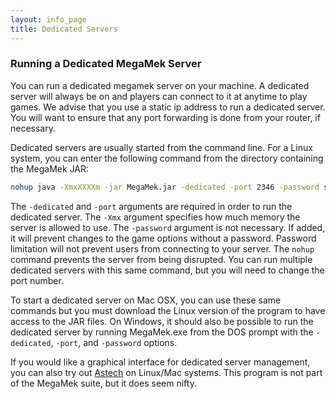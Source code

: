 ```yaml
---
layout: info_page
title: Dedicated Servers
---
```


### Running a Dedicated MegaMek Server 

You can run a dedicated megamek server on your machine. A dedicated server will always be on and players can connect to it at anytime to play games. We advise that you use a static ip address to run a dedicated server. You will want to ensure that any port forwarding is done from your router, if necessary. 

Dedicated servers are usually started from the command line. For a Linux system, you can enter the following command from the directory containing the MegaMek JAR:

```bash
nohup java -XmxXXXXm -jar MegaMek.jar -dedicated -port 2346 -password somepass &
```


The `-dedicated` and `-port` arguments are required in order to run the dedicated server. The `-Xmx` argument specifies how much memory the server is allowed to use. The `-password` argument is not necessary. If added, it will prevent changes to the game options without a password. Password limitation will not prevent users from connecting to your server. The `nohup` command prevents the server from being disrupted. You can run multiple dedicated servers with this same command, but you will need to change the port number.  

To start a dedicated server on Mac OSX, you can use these same commands but you must download the Linux version of the program to have access to the JAR files. On Windows, it should also be possible to run the dedicated server by running MegaMek.exe from the DOS prompt with the `-dedicated`, `-port`, and `-password` options.  

If you would like a graphical interface for dedicated server management, you can also try out [Astech](https://github.com/seem8/astech) on Linux/Mac systems. This program is not part of the MegaMek suite, but it does seem nifty. 
